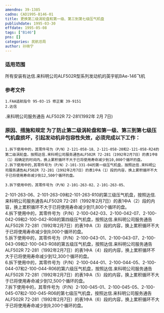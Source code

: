 ```yaml
---
amendno: 39-1385  
cadno: CAD1995-B146-01  
title: 更换第二级涡轮盘和第一级、第三到第七级压气机盘  
publishdate: 1995-03-30  
effdate: 1995-05-08  
tags: ["B146"]  
pns: []  
categories: 民航总局  
author: 孙晓宁  
---
```

  
### 适用范围  
所有安装有达信.来科明公司ALF502R型系列发动机的英宇航BAe-146飞机  
  
<!--more-->  
### 参考文件  
    1.FAA适航指令 95-03-15 修正案 39-9151  
    2.达信  
.来科明公司服务通告 ALF502R 72-281(1992年 2月 7日)  
  
### 原因、措施和规定 为了防止第二级涡轮盘和第一级、第三到第七级压气机盘损坏，引起发动机非包容性失效，必须完成以下工作：  
    1.拆下使用中的，其零件号为（P/N）2-121-058-18、2-121-058-20和2-121-058-R24的第二级涡轮盘，按照达信.来科明公司服务通告ALF502R 72-281（1992年2月7日）的表1中B（1）段确定的时间内，换上累积循环不大于已将使用寿命减少到10,000个循环的盘。  
    2.拆下使用中的,其零件号为（P/N）2-101-331-04的第一级压气机盘，按照达信.来科明公司服务通告ALF502R 72-281（1992年2月7日）的表1中A（1）段的内容，换上累积循环不大于已将使用寿命减少到12,500个循环的盘。  
  
    3.拆下使用中的，其零件号为（P/N）2-101-263-02、2-101-263-05、  
  
2-101-263-06、2-101-263-09和2-101-263-R10的第三级压气机盘，按照达信.来科明公司服务通告ALF502R 72-281（1992年2月7日）的表1中A（2）段的内容，换上累积循环不大于已将使用寿命减少到11,800个循环的盘。  
    4.拆下使用中的，其零件号为（P/N）2-100-042-03、2-100-042-07、2-100-042-09和2-100-042-R08的第四级压气机盘，按照达信.来科明公司服务通告ALF502R 72-281（1992年2月7日）的表1中A（3）段的内容，换上累积循环不大于已将使用寿命减少到9,000个循环的盘。  
    5.拆下使用中的，其零件号为（P/N）2-100-043-01、2-100-043-07、2-100-043-09和2-100-043-R08的第五级压气机盘，按照达信.来科明公司服务通告ALF502R 72-281（1992年2月7日）的表1中A（4）段的内容，换上累积循环不大于已将使用寿命减少到12,300个循环的盘。  
    6.拆下使用中的，其零件号为（P/N）2-100-044-01、2-100-044-05、2-100-044-07和2-100-044-R06的第六级压气机盘，按照达信.来科明公司服务通告ALF502R 72-281（1992年2月7日）的表1中A（5）段的内容，换上累积循环不大于已将使用寿命减少到12,500个循环的盘。  
    7.拆下使用中的，其零件号为（P/N）2-100-045-01、2-100-045-05、2-100-045-07和2-100-045-R06的第七级压气机盘，按照达信.来科明公司服务通告ALF502R 72-281（1992年2月7日）的表1中A（6）段的内容，换上累积循环不大于已将使用寿命减少到9,200个循环的盘。  
  
